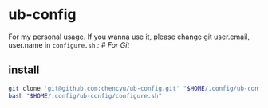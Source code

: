 
# ub-config

For my personal usage.
If you wanna use it, please change git user.email, user.name in `configure.sh` _: # For Git_

## install

```bash
git clone 'git@github.com:chencyu/ub-config.git' "$HOME/.config/ub-config"
bash "$HOME/.config/ub-config/configure.sh"
```

